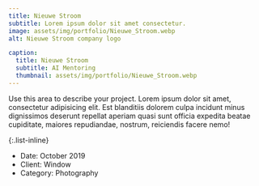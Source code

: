 ```yaml
---
title: Nieuwe Stroom
subtitle: Lorem ipsum dolor sit amet consectetur.
image: assets/img/portfolio/Nieuwe_Stroom.webp
alt: Nieuwe Stroom company logo

caption:
  title: Nieuwe Stroom
  subtitle: AI Mentoring
  thumbnail: assets/img/portfolio/Nieuwe_Stroom.webp
---
```

Use this area to describe your project. Lorem ipsum dolor sit amet, consectetur adipisicing elit. Est blanditiis dolorem culpa incidunt minus dignissimos deserunt repellat aperiam quasi sunt officia expedita beatae cupiditate, maiores repudiandae, nostrum, reiciendis facere nemo!

{:.list-inline}
- Date: October 2019
- Client: Window
- Category: Photography

